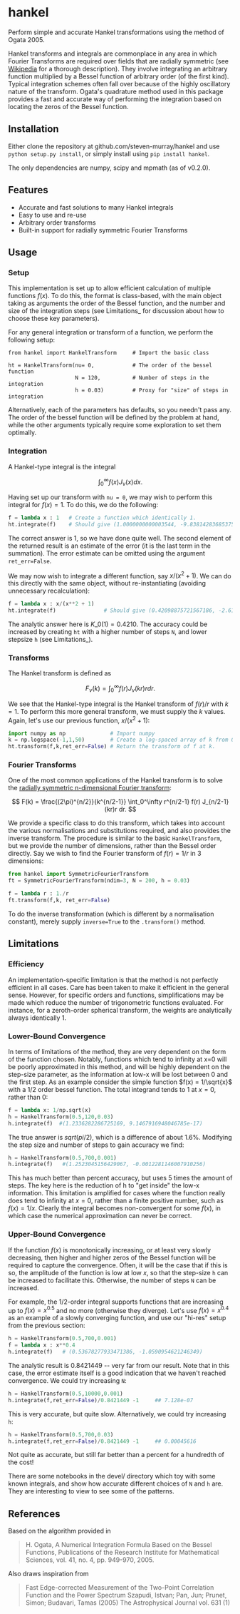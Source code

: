 hankel
======

Perform simple and accurate Hankel transformations using the method of Ogata 2005.

Hankel transforms and integrals are commonplace in any area in which Fourier Transforms are required over fields that 
are radially symmetric (see [Wikipedia](https://en.wikipedia.org/wiki/Hankel_transform) for a thorough description). 
They involve integrating an arbitrary function multiplied by a Bessel function of arbitrary order (of the first kind).
 Typical integration schemes often fall over because of the highly oscillatory nature of the transform. Ogata's 
 quadrature method used in this package provides a fast and accurate way of performing the integration based on 
 locating the zeros of the Bessel function.

Installation
------------

Either clone the repository at github.com/steven-murray/hankel and use `python setup.py install`, or simply install 
using `pip install hankel`.

The only dependencies are numpy, scipy and mpmath (as of v0.2.0).

Features
--------

* Accurate and fast solutions to many Hankel integrals
* Easy to use and re-use
* Arbitrary order transforms
* Built-in support for radially symmetric Fourier Transforms

Usage
-----

### Setup

This implementation is set up to allow efficient calculation of multiple functions $f(x)$. To do this, the format is 
class-based, with the main object taking as arguments the order of the Bessel function, and the number and size of the 
integration steps (see Limitations\_ for discussion about how to choose these key parameters).

For any general integration or transform of a function, we perform the following setup:

``` sourceCode
from hankel import HankelTransform     # Import the basic class

ht = HankelTransform(nu= 0,            # The order of the bessel function
                     N = 120,          # Number of steps in the integration
                     h = 0.03)         # Proxy for "size" of steps in integration
```

Alternatively, each of the parameters has defaults, so you needn't pass any. The order of the bessel function will be 
defined by the problem at hand, while the other arguments typically require some exploration to set them optimally.

### Integration

A Hankel-type integral is the integral

$$ \int_0^\infty f(x) J_\nu(x) dx. $$

Having set up our transform with `nu = 0`, we may wish to perform this integral for $f(x) = 1$. To do this, we do the 
following:

``` python
f = lambda x : 1   # Create a function which identically 1.
ht.integrate(f)    # Should give (1.0000000000003544, -9.8381428368537518e-15)
```

The correct answer is 1, so we have done quite well. The second element of the returned result is an estimate of the 
error (it is the last term in the summation). The error estimate can be omitted using the argument `ret_err=False`.

We may now wish to integrate a different function, say $x/(x^2 + 1)$. We can do this directly with the same object, 
without re-instantiating (avoiding unnecessary recalculation):

``` python
f = lambda x : x/(x**2 + 1)
ht.integrate(f)               # Should give (0.42098875721567186, -2.6150757700135774e-17)
```

The analytic answer here is $K\_0(1) = 0.4210$. The accuracy could be increased by creating `ht` with a higher number 
of steps `N`, and lower stepsize `h` (see Limitations\_).

### Transforms

The Hankel transform is defined as

$$ F_\nu(k) = \int_0^\infty f(r) J_\nu(kr) r dr. $$ 

We see that the Hankel-type integral is the Hankel transform of $f(r)/r$ with $k=1$. To perform this more general 
transform, we must supply the $k$ values. Again, let's use our previous function, $x/(x^2 + 1)$:

``` python
import numpy as np              # Import numpy
k = np.logspace(-1,1,50)        # Create a log-spaced array of k from 0.1 to 10.
ht.transform(f,k,ret_err=False) # Return the transform of f at k.
```

### Fourier Transforms

One of the most common applications of the Hankel transform is to solve the 
[radially symmetric n-dimensional Fourier transform](https://en.wikipedia.org/wiki/Hankel_transform#Relation_to_the_Fourier_transform_.28radially_symmetric_case_in_n-dimensions.29):

$$ F(k) = \frac{(2\pi)^{n/2}}{k^{n/2-1}} \int_0^\infty r^{n/2-1} f(r) J_{n/2-1}(kr)r dr. $$

We provide a specific class to do this transform, which takes into account the various normalisations and substitutions 
required, and also provides the inverse transform. The procedure is similar to the basic `HankelTransform`, but we 
provide the number of dimensions, rather than the Bessel order directly. Say we wish to find the Fourier transform of 
$f(r) = 1/r$ in 3 dimensions:

``` python
from hankel import SymmetricFourierTransform
ft = SymmetricFourierTransform(ndim=3, N = 200, h = 0.03)

f = lambda r : 1./r
ft.transform(f,k, ret_err=False)
```

To do the inverse transformation (which is different by a normalisation constant), merely supply `inverse=True` to 
the `.transform()` method.

Limitations
-----------

### Efficiency

An implementation-specific limitation is that the method is not perfectly efficient in all cases. Care has been taken 
to make it efficient in the general sense. However, for specific orders and functions, simplifications may be made
 which reduce the number of trigonometric functions evaluated. For instance, for a zeroth-order spherical transform, 
 the weights are analytically always identically 1.

### Lower-Bound Convergence

In terms of limitations of the method, they are very dependent on the form of the function chosen. Notably, functions 
which tend to infinity at x=0 will be poorly approximated in this method, and will be highly dependent on the step-size
 parameter, as the information at low-x will be lost between 0 and the first step. As an example consider the simple 
 function $f(x) = 1/\sqrt{x}$ with a 1/2 order bessel function. The total integrand tends to 1 at $x=0$, rather than 0:

``` python
f = lambda x: 1/np.sqrt(x)
h = HankelTransform(0.5,120,0.03)
h.integrate(f)  #(1.2336282286725169, 9.1467916948046785e-17)
```

The true answer is $sqrt(pi/2)$, which is a difference of about 1.6%. Modifying the step size and number of steps to 
gain accuracy we find:

``` python
h = HankelTransform(0.5,700,0.001)
h.integrate(f)   #(1.2523045156429067, -0.0012281146007910256)
```

This has much better than percent accuracy, but uses 5 times the amount of steps. The key here is the reduction of h 
to "get inside" the low-x information. This limitation is amplified for cases where the function really does tend to 
infinity at $x=0$, rather than a finite positive number, such as $f(x) = 1/x$. Clearly the integral becomes non-convergent
 for some $f(x)$, in which case the numerical approximation can never be correct.

### Upper-Bound Convergence

If the function $f(x)$ is monotonically increasing, or at least very slowly decreasing, then higher and higher zeros 
of the Bessel function will be required to capture the convergence. Often, it will be the case that if this is so, the
 amplitude of the function is low at low $x$, so that the step-size `h` can be increased to facilitate this. Otherwise,
  the number of steps `N` can be increased.

For example, the 1/2-order integral supports functions that are increasing up to $f(x) = x^{0.5}$ and no more 
(otherwise they diverge). Let's use $f(x) = x^{0.4}$ as an example of a slowly converging function, and use our 
"hi-res" setup from the previous section:

``` python
h = HankelTransform(0.5,700,0.001)
f = lambda x : x**0.4
h.integrate(f)   # (0.53678277933471386, -1.0590954621246349)
```

The analytic result is 0.8421449 -- very far from our result. Note that in this case, the error estimate itself is a
 good indication that we haven't reached convergence. We could try increasing `N`:

``` python
h = HankelTransform(0.5,10000,0.001)
h.integrate(f,ret_err=False)/0.8421449 -1     ## 7.128e-07
```

This is very accurate, but quite slow. Alternatively, we could try increasing `h`:

``` python
h = HankelTransform(0.5,700,0.03)
h.integrate(f,ret_err=False)/0.8421449 -1     ## 0.00045616
```

Not quite as accurate, but still far better than a percent for a hundredth of the cost!

There are some notebooks in the devel/ directory which toy with some known integrals, and show how accurate different 
choices of `N` and `h` are. They are interesting to view to see some of the patterns.

References
----------

Based on the algorithm provided in

> H. Ogata, A Numerical Integration Formula Based on the Bessel Functions, Publications of the Research Institute for Mathematical Sciences, vol. 41, no. 4, pp. 949-970, 2005.

Also draws inspiration from

> Fast Edge-corrected Measurement of the Two-Point Correlation Function and the Power Spectrum Szapudi, Istvan; Pan, Jun; Prunet, Simon; Budavari, Tamas (2005) The Astrophysical Journal vol. 631 (1)
